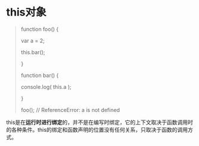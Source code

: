 # this对象

>function foo()	{
>
>	var	a	=	2;
>		
>	this.bar();
>	
>}
>
>function	bar()	{
>
>	console.log(	this.a	);
>	
>}
>
>foo();	//	ReferenceError:	a	is	not	defined


this是在**运行时进行绑定**的，并不是在编写时绑定，它的上下文取决于函数调用时的各种条件。this的绑定和函数声明的位置没有任何关系，只取决于函数的调用方式。